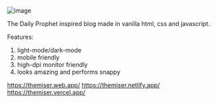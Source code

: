![image](https://github.com/Beefysam211/The-Miser/assets/84408620/e98b5fc4-8821-4c42-8dd2-4a26b553da3c)

The Daily Prophet inspired blog made in vanilla html, css and javascript.

Features:
1. light-mode/dark-mode
2. mobile friendly
3. high-dpi monitor friendly
4. looks amazing and performs snappy

https://themiser.web.app/
https://themiser.netlify.app/
https://themiser.vercel.app/

